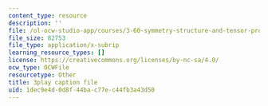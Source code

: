 ```yaml
---
content_type: resource
description: ''
file: /ol-ocw-studio-app/courses/3-60-symmetry-structure-and-tensor-properties-of-materials-fall-2005/1dec9e4d0d8f44bac77ec44fb3a43d50_8gOVW9fKOcY.srt
file_size: 82753
file_type: application/x-subrip
learning_resource_types: []
license: https://creativecommons.org/licenses/by-nc-sa/4.0/
ocw_type: OCWFile
resourcetype: Other
title: 3play caption file
uid: 1dec9e4d-0d8f-44ba-c77e-c44fb3a43d50
---
```

